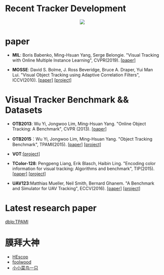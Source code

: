 # Recent Tracker Development
<p align="center">
    <img src="https://github.com/QiujieDong/objectTracking/blob/master/recent_Tracker_development.png">
</p>

# paper
- **MIL**: Boris Babenko, Ming-Hsuan Yang, Serge Belongie. "Visual Tracking with Online Multiple Instance Learning", CVPR(2019). [[paper]](http://vision.stanford.edu/teaching/cs231b_spring1415/papers/miltrack_cvpr09.pdf)

- **MOSSE**: David S. Bolme, J. Ross Beveridge, Bruce A. Draper, Yui Man Lui. "Visual Object Tracking using Adaptive Correlation Filters", ICCV(2010). [[paper]](http://citeseerx.ist.psu.edu/viewdoc/download?doi=10.1.1.294.4992&rep=rep1&type=pdf) [[project]](http://www.cs.colostate.edu/~vision/ocof_toolset_2012/index.php)

# Visual Tracker Benchmark && Datasets
- **OTB2013**: Wu Yi, Jongwoo Lim, Ming-Hsuan Yang. "Online Object Tracking: A Benchmark", CVPR (2013). [[paper]](http://faculty.ucmerced.edu/mhyang/papers/cvpr13_benchmark.pdf)

- **OTB2015**：Wu Yi, Jongwoo Lim, Ming-Hsuan Yang. "Object Tracking Benchmark", TPAMI(2015). [[paper]](http://ieeexplore.ieee.org/stamp/stamp.jsp?tp=&arnumber=7001050&tag=1) [[project]](http://cvlab.hanyang.ac.kr/tracker_benchmark/index.html)

- **VOT**:[[project]](http://www.votchallenge.net/index.html)

- **TColor-128**: Pengpeng Liang, Erik Blasch, Haibin Ling. "Encoding color information for visual tracking: Algorithms and benchmark", TIP(2015). [[paper]](http://www.dabi.temple.edu/~hbling/publication/TColor-128.pdf) [[project]](http://www.dabi.temple.edu/~hbling/data/TColor-128/TColor-128.html)

- **UAV123**:Matthias Mueller, Neil Smith, Bernard Ghanem. "A Benchmark and Simulator for UAV Tracking", ECCV(2016). [[paper]](https://ivul.kaust.edu.sa/Documents/Publications/2016/A%20Benchmark%20and%20Simulator%20for%20UAV%20Tracking.pdf) [[project]](https://ivul.kaust.edu.sa/Pages/pub-benchmark-simulator-uav.aspx)

# Latest research paper
[dblp:TPAMI](https://dblp.uni-trier.de/db/journals/pami/index.html)

# 膜拜大神
- [HEscop](https://github.com/HEscop/TBCF)
- [foolwood](https://github.com/foolwood/benchmark_results)
- [小小菜鸟一只](https://blog.csdn.net/crazyice521/article/details/70238542)

